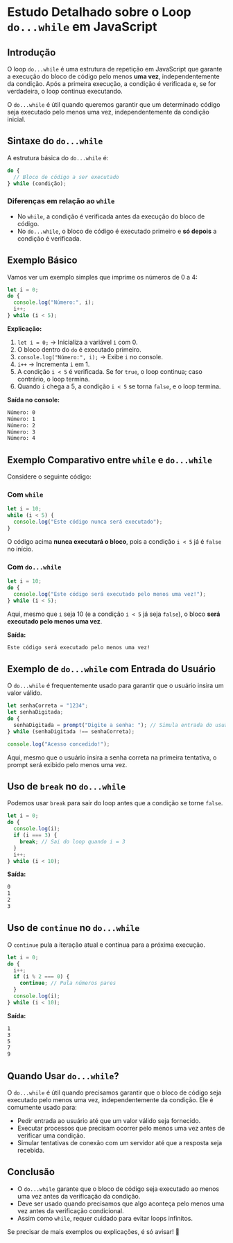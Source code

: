 # Estudo Detalhado sobre o Loop `do...while` em JavaScript

## Introdução

O loop `do...while` é uma estrutura de repetição em JavaScript que garante a execução do bloco de código pelo menos **uma vez**, independentemente da condição. Após a primeira execução, a condição é verificada e, se for verdadeira, o loop continua executando.

O `do...while` é útil quando queremos garantir que um determinado código seja executado pelo menos uma vez, independentemente da condição inicial.

## Sintaxe do `do...while`

A estrutura básica do `do...while` é:

```javascript
do {
  // Bloco de código a ser executado
} while (condição);
```

### Diferenças em relação ao `while`

- No `while`, a condição é verificada antes da execução do bloco de código.
- No `do...while`, o bloco de código é executado primeiro e **só depois** a condição é verificada.

## Exemplo Básico

Vamos ver um exemplo simples que imprime os números de 0 a 4:

```javascript
let i = 0;
do {
  console.log("Número:", i);
  i++;
} while (i < 5);
```

**Explicação:**

1. `let i = 0;` → Inicializa a variável `i` com 0.
2. O bloco dentro do `do` é executado primeiro.
3. `console.log("Número:", i);` → Exibe `i` no console.
4. `i++` → Incrementa `i` em 1.
5. A condição `i < 5` é verificada. Se for `true`, o loop continua; caso contrário, o loop termina.
6. Quando `i` chega a 5, a condição `i < 5` se torna `false`, e o loop termina.

**Saída no console:**

```cmd
Número: 0
Número: 1
Número: 2
Número: 3
Número: 4
```

## Exemplo Comparativo entre `while` e `do...while`

Considere o seguinte código:

### Com `while`

```javascript
let i = 10;
while (i < 5) {
  console.log("Este código nunca será executado");
}
```

O código acima **nunca executará o bloco**, pois a condição `i < 5` já é `false` no início.

### Com `do...while`

```javascript
let i = 10;
do {
  console.log("Este código será executado pelo menos uma vez!");
} while (i < 5);
```

Aqui, mesmo que `i` seja 10 (e a condição `i < 5` já seja `false`), o bloco **será executado pelo menos uma vez**.

**Saída:**

```cmd
Este código será executado pelo menos uma vez!
```

## Exemplo de `do...while` com Entrada do Usuário

O `do...while` é frequentemente usado para garantir que o usuário insira um valor válido.

```javascript
let senhaCorreta = "1234";
let senhaDigitada;
do {
  senhaDigitada = prompt("Digite a senha: "); // Simula entrada do usuário
} while (senhaDigitada !== senhaCorreta);

console.log("Acesso concedido!");
```

Aqui, mesmo que o usuário insira a senha correta na primeira tentativa, o prompt será exibido pelo menos uma vez.

## Uso de `break` no `do...while`

Podemos usar `break` para sair do loop antes que a condição se torne `false`.

```javascript
let i = 0;
do {
  console.log(i);
  if (i === 3) {
    break; // Sai do loop quando i = 3
  }
  i++;
} while (i < 10);
```

**Saída:**

```cmd
0
1
2
3
```

## Uso de `continue` no `do...while`

O `continue` pula a iteração atual e continua para a próxima execução.

```javascript
let i = 0;
do {
  i++;
  if (i % 2 === 0) {
    continue; // Pula números pares
  }
  console.log(i);
} while (i < 10);
```

**Saída:**

```cmd
1
3
5
7
9
```

## Quando Usar `do...while`?

O `do...while` é útil quando precisamos garantir que o bloco de código seja executado pelo menos uma vez, independentemente da condição. Ele é comumente usado para:

- Pedir entrada ao usuário até que um valor válido seja fornecido.
- Executar processos que precisam ocorrer pelo menos uma vez antes de verificar uma condição.
- Simular tentativas de conexão com um servidor até que a resposta seja recebida.

## Conclusão

- O `do...while` garante que o bloco de código seja executado ao menos uma vez antes da verificação da condição.
- Deve ser usado quando precisamos que algo aconteça pelo menos uma vez antes da verificação condicional.
- Assim como `while`, requer cuidado para evitar loops infinitos.

Se precisar de mais exemplos ou explicações, é só avisar! 🚀
